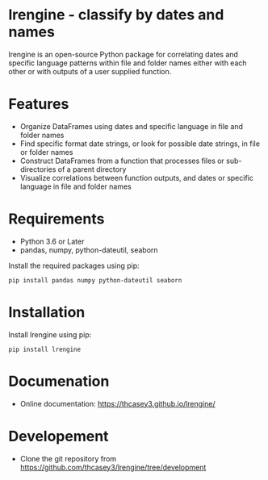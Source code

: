 # lrengine - classify by dates and names
lrengine is an open-source Python package for correlating dates and specific language patterns within file and folder names either with each other or with outputs of a user supplied function. 

# Features

- Organize DataFrames using dates and specific language in file and folder names
- Find specific format date strings, or look for possible date strings, in file or folder names 
- Construct DataFrames from a function that processes files or sub-directories of a parent directory
- Visualize correlations between function outputs, and dates or specific language in file and folder names

# Requirements

  - Python 3.6 or Later
  - pandas, numpy, python-dateutil, seaborn

Install the required packages using pip:
```console
pip install pandas numpy python-dateutil seaborn
```

# Installation

Install lrengine using pip:

```console
pip install lrengine
```

# Documenation

- Online documentation: https://thcasey3.github.io/lrengine/

# Developement 

  - Clone the git repository from https://github.com/thcasey3/lrengine/tree/development
